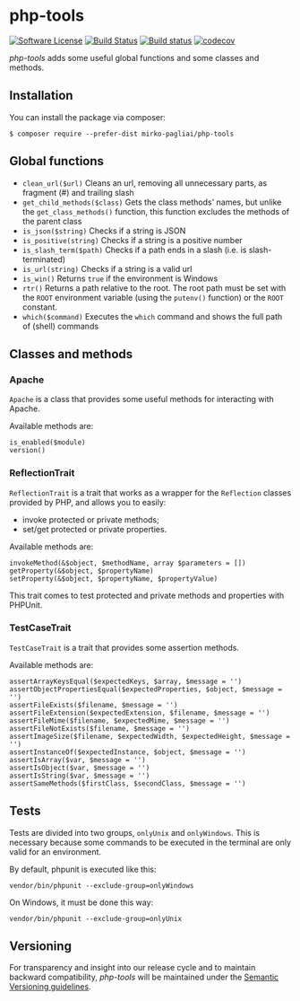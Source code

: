 # php-tools

[![Software License](https://img.shields.io/badge/license-MIT-brightgreen.svg?style=flat-square)](LICENSE.txt)
[![Build Status](https://api.travis-ci.org/mirko-pagliai/php-tools.svg?branch=master)](https://travis-ci.org/mirko-pagliai/php-tools)
[![Build status](https://ci.appveyor.com/api/projects/status/dexhrwff7w814wt3?svg=true)](https://ci.appveyor.com/project/mirko-pagliai/php-tools)
[![codecov](https://codecov.io/gh/mirko-pagliai/php-tools/branch/master/graph/badge.svg)](https://codecov.io/gh/mirko-pagliai/php-tools)

*php-tools* adds some useful global functions and some classes and methods.

## Installation
You can install the package via composer:

    $ composer require --prefer-dist mirko-pagliai/php-tools

## Global functions
- `clean_url($url)` Cleans an url, removing all unnecessary parts, as fragment (#) and trailing slash
- `get_child_methods($class)` Gets the class methods' names, but unlike the `get_class_methods()` function, this function excludes the methods of the parent class
- `is_json($string)` Checks if a string is JSON
- `is_positive(string)` Checks if a string is a positive number
- `is_slash_term($path)` Checks if a path ends in a slash (i.e. is slash-terminated)
- `is_url(string)` Checks if a string is a valid url
- `is_win()` Returns `true` if the environment is Windows
- `rtr()` Returns a path relative to the root. The root path must be set with the `ROOT` environment variable  (using the `putenv()` function) or the `ROOT` constant.
- `which($command)` Executes the `which` command and shows the full path of (shell) commands

## Classes and methods
### Apache
`Apache` is a class that provides some useful methods for interacting with Apache.

Available methods are:
    
    is_enabled($module)
    version()

### ReflectionTrait
`ReflectionTrait` is a trait that works as a wrapper for the `Reflection` classes provided by PHP, and allows you to easily:
- invoke protected or private methods;
- set/get protected or private properties.

Available methods are:

    invokeMethod(&$object, $methodName, array $parameters = [])
    getProperty(&$object, $propertyName)
    setProperty(&$object, $propertyName, $propertyValue)
    
This trait comes to test protected and private methods and properties with
PHPUnit.

### TestCaseTrait
`TestCaseTrait` is a trait that provides some assertion methods.

Available methods are:

    assertArrayKeysEqual($expectedKeys, $array, $message = '')
    assertObjectPropertiesEqual($expectedProperties, $object, $message = '')
    assertFileExists($filename, $message = '')
    assertFileExtension($expectedExtension, $filename, $message = '')
    assertFileMime($filename, $expectedMime, $message = '')
    assertFileNotExists($filename, $message = '')
    assertImageSize($filename, $expectedWidth, $expectedHeight, $message = '')
    assertInstanceOf($expectedInstance, $object, $message = '')
    assertIsArray($var, $message = '')
    assertIsObject($var, $message = '')
    assertIsString($var, $message = '')
    assertSameMethods($firstClass, $secondClass, $message = '')

## Tests
Tests are divided into two groups, `onlyUnix` and `onlyWindows`. This is
necessary because some commands to be executed in the terminal are only valid
for an environment.

By default, phpunit is executed like this:

    vendor/bin/phpunit --exclude-group=onlyWindows

On Windows, it must be done this way:

    vendor/bin/phpunit --exclude-group=onlyUnix

## Versioning
For transparency and insight into our release cycle and to maintain backward 
compatibility, *php-tools* will be maintained under the 
[Semantic Versioning guidelines](http://semver.org).
